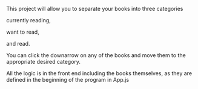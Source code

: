 This project will allow you to separate your books into three categories

currently reading,

want to read,

and read.

You can click the downarrow on any of the books and move them to the appropriate desired category.

All the logic is in the front end including the books themselves, as
they are defined in the beginning of the program in App.js